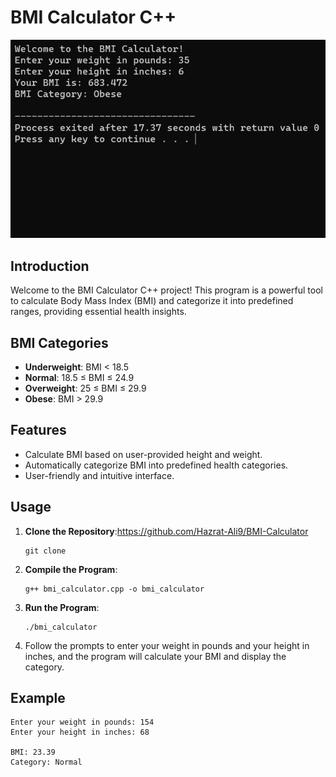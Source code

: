 # BMI Calculator C++

![Demo](Demo.png)

## Introduction

Welcome to the BMI Calculator C++ project! This program is a powerful tool to calculate Body Mass Index (BMI) and categorize it into predefined ranges, providing essential health insights.

## BMI Categories

- **Underweight**: BMI < 18.5
- **Normal**: 18.5 ≤ BMI ≤ 24.9
- **Overweight**: 25 ≤ BMI ≤ 29.9
- **Obese**: BMI > 29.9

## Features

- Calculate BMI based on user-provided height and weight.
- Automatically categorize BMI into predefined health categories.
- User-friendly and intuitive interface.

## Usage

1. **Clone the Repository**:https://github.com/Hazrat-Ali9/BMI-Calculator

    ```shell
    git clone 
    ```

2. **Compile the Program**:

    ```shell
    g++ bmi_calculator.cpp -o bmi_calculator
    ```

3. **Run the Program**:

    ```shell
    ./bmi_calculator
    ```

4. Follow the prompts to enter your weight in pounds and your height in inches, and the program will calculate your BMI and display the category.

## Example

```shell
Enter your weight in pounds: 154
Enter your height in inches: 68

BMI: 23.39
Category: Normal

